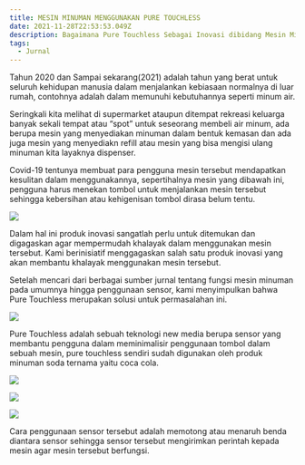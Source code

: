 ```yaml
---
title: MESIN MINUMAN MENGGUNAKAN PURE TOUCHLESS
date: 2021-11-28T22:53:53.049Z
description: Bagaimana Pure Touchless Sebagai Inovasi dibidang Mesin Minuman.
tags:
  - Jurnal
---
```

Tahun 2020 dan Sampai sekarang(2021) adalah tahun yang berat untuk seluruh kehidupan manusia dalam menjalankan kebiasaan normalnya di luar rumah, contohnya adalah dalam memunuhi kebutuhannya seperti minum air.


Seringkali kita melihat di supermarket ataupun ditempat rekreasi keluarga banyak sekali tempat atau “spot” untuk seseorang membeli air minum,  ada berupa mesin yang menyediakan minuman dalam bentuk kemasan dan ada juga mesin yang menyediakn refill atau  mesin yang bisa mengisi ulang minuman kita layaknya dispenser.

Covid-19 tentunya membuat para pengguna mesin tersebut mendapatkan kesulitan dalam menggunakannya, sepertihalnya mesin yang dibawah ini, pengguna harus menekan tombol untuk menjalankan mesin tersebut  sehingga kebersihan atau kehigenisan tombol dirasa belum tentu.

![](https://i.pinimg.com/originals/ec/90/8b/ec908bc449eb156ce20a94fa404ce95d.jpg)

Dalam hal ini produk inovasi sangatlah perlu untuk ditemukan dan digagaskan agar mempermudah khalayak dalam menggunakan mesin tersebut. Kami berinisiatif menggagaskan salah satu produk inovasi yang akan membantu khalayak menggunakan mesin tersebut.


Setelah mencari dari berbagai sumber  jurnal tentang fungsi mesin minuman pada umumnya hingga penggunaan sensor, kami menyimpulkan bahwa Pure Touchless merupakan solusi untuk permasalahan ini.

![](https://i.pinimg.com/originals/8f/35/6f/8f356f92e6ba424916590ea1e775319c.jpg)

Pure Touchless adalah sebuah teknologi new media berupa sensor yang membantu pengguna dalam meminimalisir penggunaan tombol dalam sebuah mesin, pure touchless sendiri sudah digunakan oleh produk minuman soda ternama yaitu coca cola. 

![](https://i.pinimg.com/originals/95/04/5e/95045eb24429ee2aa83b7c20a1ed335e.jpg)

![](https://i.pinimg.com/originals/7e/ce/00/7ece008a4555d06e1a6271f7783e3708.jpg)

![](https://i.pinimg.com/originals/ba/c1/66/bac166e86b4d709a94a53ac74f7ff432.jpg)

Cara penggunaan sensor  tersebut adalah memotong atau menaruh benda diantara sensor sehingga sensor tersebut  mengirimkan perintah kepada mesin agar mesin tersebut berfungsi.